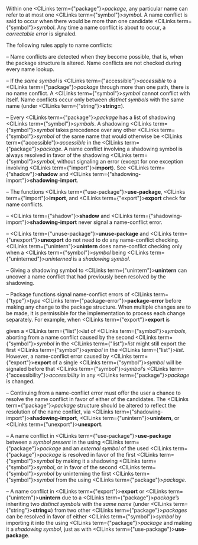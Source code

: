  



Within one <ClLinks  term={"package"}><i>package</i></ClLinks>, any particular name can refer to at most one <ClLinks  term={"symbol"}><i>symbol</i></ClLinks>. A name conflict is said to occur when there would be more than one candidate <ClLinks  term={"symbol"}><i>symbol</i></ClLinks>. Any time a name conflict is about to occur, a *correctable error* is signaled. 



The following rules apply to name conflicts: 



– Name conflicts are detected when they become possible, that is, when the package structure is altered. Name conflicts are not checked during every name lookup. 



– If the *same symbol* is <ClLinks  term={"accessible"}><i>accessible</i></ClLinks> to a <ClLinks  term={"package"}><i>package</i></ClLinks> through more than one path, there is no name conflict. A <ClLinks  term={"symbol"}><i>symbol</i></ClLinks> cannot conflict with itself. Name conflicts occur only between *distinct symbols* with the same name (under <ClLinks  term={"string"}><b>string=</b></ClLinks>). 



– Every <ClLinks  term={"package"}><i>package</i></ClLinks> has a list of shadowing <ClLinks  term={"symbol"}><i>symbols</i></ClLinks>. A shadowing <ClLinks  term={"symbol"}><i>symbol</i></ClLinks> takes precedence over any other <ClLinks  term={"symbol"}><i>symbol</i></ClLinks> of the same name that would otherwise be <ClLinks  term={"accessible"}><i>accessible</i></ClLinks> in the <ClLinks  term={"package"}><i>package</i></ClLinks>. A name conflict involving a shadowing symbol is always resolved in favor of the shadowing <ClLinks  term={"symbol"}><i>symbol</i></ClLinks>, without signaling an error (except for one exception involving <ClLinks  term={"import"}><b>import</b></ClLinks>). See <ClLinks  term={"shadow"}><b>shadow</b></ClLinks> and <ClLinks  term={"shadowing-import"}><b>shadowing-import</b></ClLinks>. 



– The functions <ClLinks  term={"use-package"}><b>use-package</b></ClLinks>, <ClLinks  term={"import"}><b>import</b></ClLinks>, and <ClLinks  term={"export"}><b>export</b></ClLinks> check for name conflicts. 



– <ClLinks  term={"shadow"}><b>shadow</b></ClLinks> and <ClLinks  term={"shadowing-import"}><b>shadowing-import</b></ClLinks> never signal a name-conflict error. 



– <ClLinks  term={"unuse-package"}><b>unuse-package</b></ClLinks> and <ClLinks  term={"unexport"}><b>unexport</b></ClLinks> do not need to do any name-conflict checking. <ClLinks  term={"unintern"}><b>unintern</b></ClLinks> does name-conflict checking only when a <ClLinks  term={"symbol"}><i>symbol</i></ClLinks> being <ClLinks  term={"uninterned"}><i>uninterned</i></ClLinks> is a *shadowing symbol*. 



– Giving a shadowing symbol to <ClLinks  term={"unintern"}><b>unintern</b></ClLinks> can uncover a name conflict that had previously been resolved by the shadowing. 



– Package functions signal name-conflict errors of <ClLinks  term={"type"}><i>type</i></ClLinks> <ClLinks  term={"package-error"}><b>package-error</b></ClLinks> before making any change to the package structure. When multiple changes are to be made, it is permissible for the implementation to process each change separately. For example, when <ClLinks  term={"export"}><b>export</b></ClLinks> is 







 



 



given a <ClLinks  term={"list"}><i>list</i></ClLinks> of <ClLinks  term={"symbol"}><i>symbols</i></ClLinks>, aborting from a name conflict caused by the second <ClLinks  term={"symbol"}><i>symbol</i></ClLinks> in the <ClLinks  term={"list"}><i>list</i></ClLinks> might still export the first <ClLinks  term={"symbol"}><i>symbol</i></ClLinks> in the <ClLinks  term={"list"}><i>list</i></ClLinks>. However, a name-conflict error caused by <ClLinks  term={"export"}><b>export</b></ClLinks> of a single <ClLinks  term={"symbol"}><i>symbol</i></ClLinks> will be signaled before that <ClLinks  term={"symbol"}><i>symbol</i></ClLinks>’s <ClLinks  term={"accessibility"}><i>accessibility</i></ClLinks> in any <ClLinks  term={"package"}><i>package</i></ClLinks> is changed. 



– Continuing from a name-conflict error must offer the user a chance to resolve the name conflict in favor of either of the candidates. The <ClLinks  term={"package"}><i>package</i></ClLinks> structure should be altered to reflect the resolution of the name conflict, via <ClLinks  term={"shadowing-import"}><b>shadowing-import</b></ClLinks>, <ClLinks  term={"unintern"}><b>unintern</b></ClLinks>, or <ClLinks  term={"unexport"}><b>unexport</b></ClLinks>. 



– A name conflict in <ClLinks  term={"use-package"}><b>use-package</b></ClLinks> between a *symbol present* in the using <ClLinks  term={"package"}><i>package</i></ClLinks> and an *external symbol* of the used <ClLinks  term={"package"}><i>package</i></ClLinks> is resolved in favor of the first <ClLinks  term={"symbol"}><i>symbol</i></ClLinks> by making it a shadowing <ClLinks  term={"symbol"}><i>symbol</i></ClLinks>, or in favor of the second <ClLinks  term={"symbol"}><i>symbol</i></ClLinks> by uninterning the first <ClLinks  term={"symbol"}><i>symbol</i></ClLinks> from the using <ClLinks  term={"package"}><i>package</i></ClLinks>. 



– A name conflict in <ClLinks  term={"export"}><b>export</b></ClLinks> or <ClLinks  term={"unintern"}><b>unintern</b></ClLinks> due to a <ClLinks  term={"package"}><i>package</i></ClLinks>’s inheriting two *distinct symbols* with the *same name* (under <ClLinks  term={"string"}><b>string=</b></ClLinks>) from two other <ClLinks  term={"package"}><i>packages</i></ClLinks> can be resolved in favor of either <ClLinks  term={"symbol"}><i>symbol</i></ClLinks> by importing it into the using <ClLinks  term={"package"}><i>package</i></ClLinks> and making it a *shadowing symbol*, just as with <ClLinks  term={"use-package"}><b>use-package</b></ClLinks>. 



